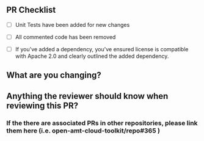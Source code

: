 ## PR Checklist
<!-- Please check if your PR fulfills the following requirements: -->

- [ ] Unit Tests have been added for new changes
- [ ] All commented code has been removed
- [ ] If you've added a dependency, you've ensured license is compatible with Apache 2.0 and clearly outlined the added dependency.


## What are you changing?
<!-- Please provide a short description of the updates that are in the PR -->


## Anything the reviewer should know when reviewing this PR?

### If the there are associated PRs in other repositories, please link them here (i.e. open-amt-cloud-toolkit/repo#365 )
